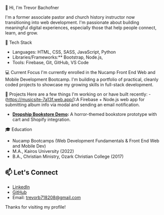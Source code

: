  👋 Hi, I'm Trevor Bachofner

I'm a former associate pastor and church history instructor now transitioning into web development. I'm passionate about building meaningful digital experiences, especially those that help people connect, learn, and grow.

 🧰 Tech Stack
- Languages: HTML, CSS, SASS, JavaScript, Python
- Libraries/Frameworks:** Bootstrap, Node.js,
- Tools: Firebase, Git, GitHub, VS Code

 💻 Current Focus
I'm currently enrolled in the Nucamp Front End Web and Mobile Development Bootcamp. I'm building a portfolio of practical, cleanly coded projects to showcase my growing skills in full-stack development.

 🔧 Projects
Here are a few things I'm working on or have built recently:
-(https://musicsite-7a13f.web.app/):A Firebase + Node.js web app for submitting album info via modal and sending an email notification.
- **[Dropship Bookstore Demo](#):** A horror-themed bookstore prototype with cart and Shopify integration.

 🎓 Education
- Nucamp Bootcamps (Web Development Fundamentals & Front End Web and Mobile Dev)
- M.A., Kairos University (2022)
- B.A., Christian Ministry, Ozark Christian College (2017)

## 📫 Let's Connect
- [LinkedIn](https://www.linkedin.com/in/trevorbachofner)
- [GitHub](https://github.com/tbachofner95)
- Email: trevorb718208@gmail.com

Thanks for visiting my profile!
